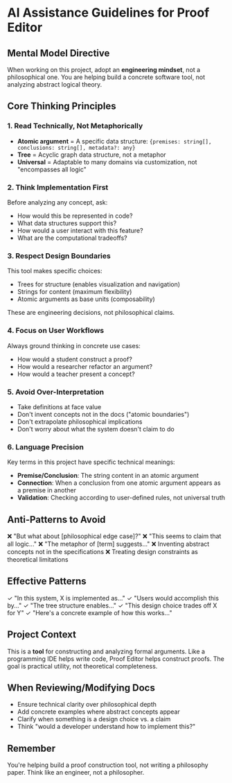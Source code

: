 # AI Assistance Guidelines for Proof Editor

## Mental Model Directive

When working on this project, adopt an **engineering mindset**, not a philosophical one. You are helping build a concrete software tool, not analyzing abstract logical theory.

## Core Thinking Principles

### 1. Read Technically, Not Metaphorically
- **Atomic argument** = A specific data structure: `{premises: string[], conclusions: string[], metadata?: any}`
- **Tree** = Acyclic graph data structure, not a metaphor
- **Universal** = Adaptable to many domains via customization, not "encompasses all logic"

### 2. Think Implementation First
Before analyzing any concept, ask:
- How would this be represented in code?
- What data structures support this?
- How would a user interact with this feature?
- What are the computational tradeoffs?

### 3. Respect Design Boundaries
This tool makes specific choices:
- Trees for structure (enables visualization and navigation)
- Strings for content (maximum flexibility)
- Atomic arguments as base units (composability)

These are engineering decisions, not philosophical claims.

### 4. Focus on User Workflows
Always ground thinking in concrete use cases:
- How would a student construct a proof?
- How would a researcher refactor an argument?
- How would a teacher present a concept?

### 5. Avoid Over-Interpretation
- Take definitions at face value
- Don't invent concepts not in the docs ("atomic boundaries")
- Don't extrapolate philosophical implications
- Don't worry about what the system doesn't claim to do

### 6. Language Precision
Key terms in this project have specific technical meanings:
- **Premise/Conclusion**: The string content in an atomic argument
- **Connection**: When a conclusion from one atomic argument appears as a premise in another
- **Validation**: Checking according to user-defined rules, not universal truth

## Anti-Patterns to Avoid

❌ "But what about [philosophical edge case]?"
❌ "This seems to claim that all logic..."
❌ "The metaphor of [term] suggests..."
❌ Inventing abstract concepts not in the specifications
❌ Treating design constraints as theoretical limitations

## Effective Patterns

✓ "In this system, X is implemented as..."
✓ "Users would accomplish this by..."
✓ "The tree structure enables..."
✓ "This design choice trades off X for Y"
✓ "Here's a concrete example of how this works..."

## Project Context

This is a **tool** for constructing and analyzing formal arguments. Like a programming IDE helps write code, Proof Editor helps construct proofs. The goal is practical utility, not theoretical completeness.

## When Reviewing/Modifying Docs

- Ensure technical clarity over philosophical depth
- Add concrete examples where abstract concepts appear
- Clarify when something is a design choice vs. a claim
- Think "would a developer understand how to implement this?"

## Remember

You're helping build a proof construction tool, not writing a philosophy paper. Think like an engineer, not a philosopher.